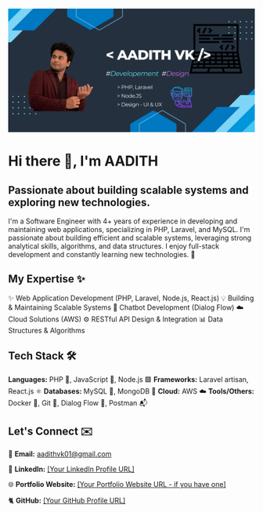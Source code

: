 ![Passionate about building scalable systems and exploring new technologies.](https://github.com/aadithvk1/aadithvk1/blob/main/Github%20banner.png)

# Hi there 👋, I'm AADITH
## Passionate about building scalable systems and exploring new technologies.

I'm a Software Engineer with 4+ years of experience in developing and maintaining web applications, specializing in PHP, Laravel, and MySQL. I'm passionate about building efficient and scalable systems, leveraging strong analytical skills, algorithms, and data structures. I enjoy full-stack development and constantly learning new technologies. 🚀

## My Expertise ✨
✨ Web Application Development (PHP, Laravel, Node.js, React.js)
💡 Building & Maintaining Scalable Systems
🤖 Chatbot Development (Dialog Flow)
☁️ Cloud Solutions (AWS)
⚙️ RESTful API Design & Integration
📊 Data Structures & Algorithms

## Tech Stack 🛠️
**Languages:** PHP 🐘, JavaScript 📜, Node.js 🟩
**Frameworks:** Laravel  artisan, React.js ⚛️
**Databases:** MySQL 🐬, MongoDB 🍃
**Cloud:** AWS ☁️
**Tools/Others:** Docker 🐳, Git 🌳, Dialog Flow 💬, Postman 📬

## Let's Connect ✉️
📧 **Email:** aadithvk01@gmail.com

🔗 **LinkedIn:** [[Your LinkedIn Profile URL]](https://www.linkedin.com/in/aadithvk/)

🌐 **Portfolio Website:** [[Your Portfolio Website URL - if you have one]](https://aadithvk.my.canva.site/portfolio)

🐈 **GitHub:** [[Your GitHub Profile URL]](https://github.com/aadithvk1)



